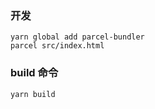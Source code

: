 ### 开发

```
yarn global add parcel-bundler
parcel src/index.html
```



### build 命令

```
yarn build
```

